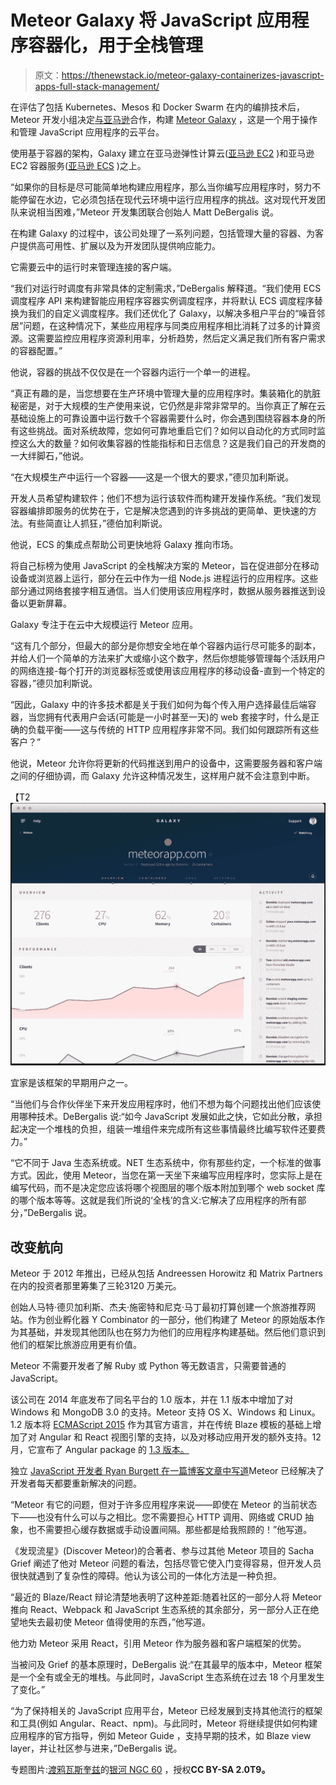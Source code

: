 # Meteor Galaxy 将 JavaScript 应用程序容器化，用于全栈管理

> 原文：<https://thenewstack.io/meteor-galaxy-containerizes-javascript-apps-full-stack-management/>

在评估了包括 Kubernetes、Mesos 和 Docker Swarm 在内的编排技术后，Meteor 开发小组决定[与亚马逊](http://aws.amazon.com/solutions/case-studies/meteor-development-group/)合作，构建 [Meteor Galaxy](http://info.meteor.com/blog/announcing-meteor-galaxy) ，这是一个用于操作和管理 JavaScript 应用程序的云平台。

使用基于容器的架构，Galaxy 建立在亚马逊弹性计算云([亚马逊 EC2](https://aws.amazon.com/ec2) )和亚马逊 EC2 容器服务([亚马逊 ECS](https://aws.amazon.com/ecs/) )之上。

“如果你的目标是尽可能简单地构建应用程序，那么当你编写应用程序时，努力不能停留在水边，它必须包括在现代云环境中运行应用程序的挑战。这对现代开发团队来说相当困难，”Meteor 开发集团联合创始人 Matt DeBergalis 说。

在构建 Galaxy 的过程中，该公司处理了一系列问题，包括管理大量的容器、为客户提供高可用性、扩展以及为开发团队提供响应能力。

它需要云中的运行时来管理连接的客户端。

“我们对运行时调度有非常具体的定制需求，”DeBergalis 解释道。“我们使用 ECS 调度程序 API 来构建智能应用程序容器实例调度程序，并将默认 ECS 调度程序替换为我们的自定义调度程序。我们还优化了 Galaxy，以解决多租户平台的“噪音邻居”问题，在这种情况下，某些应用程序与同类应用程序相比消耗了过多的计算资源。这需要监控应用程序资源利用率，分析趋势，然后定义满足我们所有客户需求的容器配置。”

他说，容器的挑战不仅仅是在一个容器内运行一个单一的进程。

“真正有趣的是，当您想要在生产环境中管理大量的应用程序时。集装箱化的肮脏秘密是，对于大规模的生产使用来说，它仍然是非常非常早的。当你真正了解在云基础设施上的可靠设置中运行数千个容器需要什么时，你会遇到围绕容器本身的所有这些挑战。面对系统故障，您如何可靠地重启它们？如何以自动化的方式同时监控这么大的数量？如何收集容器的性能指标和日志信息？这是我们自己的开发商的一大绊脚石，”他说。

“在大规模生产中运行一个容器——这是一个很大的要求，”德贝加利斯说。

开发人员希望构建软件；他们不想为运行该软件而构建开发操作系统。“我们发现容器编排即服务的优势在于，它是解决您遇到的许多挑战的更简单、更快速的方法。有些简直让人抓狂，”德伯加利斯说。

他说，ECS 的集成点帮助公司更快地将 Galaxy 推向市场。

将自己标榜为使用 JavaScript 的全栈解决方案的 Meteor，旨在促进部分在移动设备或浏览器上运行，部分在云中作为一组 Node.js 进程运行的应用程序。这些部分通过网络套接字相互通信。当人们使用该应用程序时，数据从服务器推送到设备以更新屏幕。

Galaxy 专注于在云中大规模运行 Meteor 应用。

“这有几个部分，但最大的部分是你想安全地在单个容器内运行尽可能多的副本，并给人们一个简单的方法来扩大或缩小这个数字，然后你想能够管理每个活跃用户的网络连接-每个打开的浏览器标签或使用该应用程序的移动设备-直到一个特定的容器，”德贝加利斯说。

“因此，Galaxy 中的许多技术都是关于我们如何为每个传入用户选择最佳后端容器，当您拥有代表用户会话(可能是一小时甚至一天)的 web 套接字时，什么是正确的负载平衡——这与传统的 HTTP 应用程序非常不同。我们如何跟踪所有这些客户？”

他说，Meteor 允许你将更新的代码推送到用户的设备中，这需要服务器和客户端之间的仔细协调，而 Galaxy 允许这种情况发生，这样用户就不会注意到中断。

【T2![galaxy-1600x1200-overview-transparent](img/11d517e07818438b8b579e52417df343.png)

宜家是该框架的早期用户之一。

“当他们与合作伙伴坐下来开发应用程序时，他们不想为每个问题找出他们应该使用哪种技术。DeBergalis 说:“如今 JavaScript 发展如此之快，它如此分散，承担起决定一个堆栈的负担，组装一堆组件来完成所有这些事情最终比编写软件还要费力。”

“它不同于 Java 生态系统或。NET 生态系统中，你有那些约定，一个标准的做事方式。因此，使用 Meteor，当您在第一天坐下来编写应用程序时，您实际上是在编写代码，而不是决定您应该将哪个视图层的哪个版本附加到哪个 web socket 库的哪个版本等等。这就是我们所说的‘全栈’的含义:它解决了应用程序的所有部分，”DeBergalis 说。

## **改变航向**

Meteor 于 2012 年推出，已经从包括 Andreessen Horowitz 和 Matrix Partners 在内的投资者那里筹集了三轮3120 万美元。

创始人马特·德贝加利斯、杰夫·施密特和尼克·马丁最初打算创建一个旅游推荐网站。作为创业孵化器 Y Combinator 的一部分，他们构建了 Meteor 的原始版本作为其基础，并发现其他团队也在努力为他们的应用程序构建基础。然后他们意识到他们的框架比旅游应用更有价值。

Meteor 不需要开发者了解 Ruby 或 Python 等无数语言，只需要普通的 JavaScript。

该公司在 2014 年底发布了同名平台的 1.0 版本，并在 1.1 版本中增加了对 Windows 和 MongoDB 3.0 的支持。Meteor 支持 OS X、Windows 和 Linux。1.2 版本将 [ECMAScript 2015](http://www.ecma-international.org/ecma-262/6.0/index.html) 作为其官方语言，并在传统 Blaze 模板的基础上增加了对 Angular 和 React 视图引擎的支持，以及对移动应用开发的额外支持。12 月，它宣布了 Angular package 的 [1.3 版本。](http://info.meteor.com/blog/angular-meteor-1.3)

独立 [JavaScript 开发者 Ryan Burgett 在一篇博客文章中写道](http://blog.burgettweb.net/2016/02/25/a-breath-of-fresh-meteor/)Meteor 已经解决了开发者每天都要重新解决的问题。

“Meteor 有它的问题，但对于许多应用程序来说——即使在 Meteor 的当前状态下——也没有什么可以与之相比。您不需要担心 HTTP 调用、网络或 CRUD 抽象，也不需要担心缓存数据或手动设置间隔。那些都是给我照顾的！”他写道。

《发现流星》(Discover Meteor)的合著者、参与过其他 Meteor 项目的 Sacha Grief 阐述了他对 Meteor 问题的看法，包括尽管它使入门变得容易，但开发人员很快就遇到了复杂性的障碍。他认为该公司的一体化方法是一种负担。

“最近的 Blaze/React 辩论清楚地表明了这种差距:随着社区的一部分人将 Meteor 推向 React、Webpack 和 JavaScript 生态系统的其余部分，另一部分人正在绝望地失去最初使 Meteor 值得使用的东西，”他写道。

他力劝 Meteor 采用 React，引用 Meteor 作为服务器和客户端框架的优势。

当被问及 Grief 的基本原理时，DeBergalis 说:“在其最早的版本中，Meteor 框架是一个全有或全无的堆栈。与此同时，JavaScript 生态系统在过去 18 个月里发生了变化。”

“为了保持相关的 JavaScript 应用平台，Meteor 已经发展到支持其他流行的框架和工具(例如 Angular、React、npm)。与此同时，Meteor 将继续提供如何构建应用程序的官方指导，例如 Meteor Guide ，支持早期的技术，如 Blaze view layer，并让社区参与进来，”DeBergalis 说。

专题图片:[渡鸦瓦斯奎兹](https://www.flickr.com/photos/44206105@N06/)的[银河 NGC 60](https://www.flickr.com/photos/44206105@N06/5171449480/in/photolist-8SZ2L5-dqALdm-geAmoq-gzYp8-8Ksagq-6vMhnK-5YWbxe-aXXmWp-6e4Sqg-59CRVG-8bFccS-4JcJ4G-aXXmTB-rExVPP-nVTnGt-bHsJWB-kEPPt-bNsNxD-8XUKkT-4DYaFM-qJsF3e-dfRTuv-o7FJ8R-nugB4F-dcLtkC-eDRVZk-94Uchm-pFtA3D-8bBTYZ-6vMhiV-7ZU6pq-6vMhm6-vmupW-u2zwt-6M1mKd-nLZ2HS-96bQTK-8SyYpK-pN7nmE-hYjZ1X-btmb3h-qHLuKT-dWGZjJ-cT1z6d-buxVMY-dVDUML-bqY2XL-dWBmtK-buxWHE-dWGZ6U) ，授权**CC BY-SA 2.0T9。**

<svg xmlns:xlink="http://www.w3.org/1999/xlink" viewBox="0 0 68 31" version="1.1"><title>Group</title> <desc>Created with Sketch.</desc></svg>